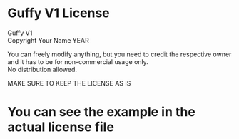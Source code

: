 # Guffy V1 License

Guffy V1\
Copyright Your Name YEAR

You can freely modify anything, but you need to credit the respective owner and it has to be for non-commercial usage only.\
No distribution allowed.

MAKE SURE TO KEEP THE LICENSE AS IS

# You can see the example in the actual license file
